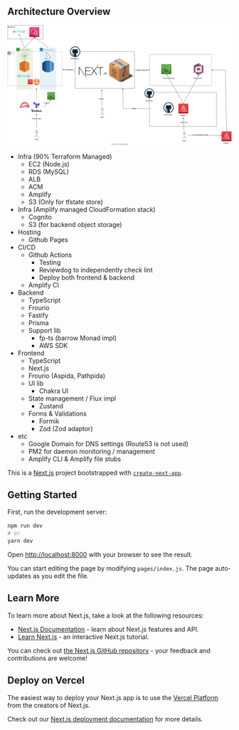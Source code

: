 ## Architecture Overview
![alt text](https://github.com/mikana0918/fullstack-ts-example-app/blob/main/concet.drawio.svg)

- Infra (90% Terraform Managed)
  - EC2 (Node.js)
  - RDS (MySQL)
  - ALB
  - ACM
  - Amplify
  - S3 (Only for tfstate store)
- Infra (Amplify managed CloudFormation stack)
  - Cognito
  - S3 (for backend object storage)
- Hosting 
  - Github Pages
- CI/CD
  - Github Actions
    - Testing
    - Reviewdog to independently check lint
    - Deploy both frontend & backend
  - Amplify CI
- Backend
  - TypeScript
  - Frourio
  - Fastify
  - Prisma
  - Support lib
    - fp-ts (barrow Monad impl)
    - AWS SDK 
- Frontend
  - TypeScript
  - Next.js
  - Frourio (Aspida, Pathpida)
  - UI lib
    - Chakra UI
  - State management / Flux impl
    - Zustand
  - Forms & Validations
    - Formik
    - Zod (Zod adaptor)
- etc
  - Google Domain for DNS settings (Route53 is not used)
  - PM2 for daemon monitoring / management
  - Amplify CLI & Amplify file stubs

This is a [Next.js](https://nextjs.org/) project bootstrapped with [`create-next-app`](https://github.com/vercel/next.js/tree/canary/packages/create-next-app).

## Getting Started

First, run the development server:

```bash
npm run dev
# or
yarn dev
```

Open [http://localhost:8000](http://localhost:8000) with your browser to see the result.

You can start editing the page by modifying `pages/index.js`. The page auto-updates as you edit the file.

## Learn More

To learn more about Next.js, take a look at the following resources:

- [Next.js Documentation](https://nextjs.org/docs) - learn about Next.js features and API.
- [Learn Next.js](https://nextjs.org/learn) - an interactive Next.js tutorial.

You can check out [the Next.js GitHub repository](https://github.com/vercel/next.js/) - your feedback and contributions are welcome!

## Deploy on Vercel

The easiest way to deploy your Next.js app is to use the [Vercel Platform](https://vercel.com/import?utm_medium=default-template&filter=next.js&utm_source=create-next-app&utm_campaign=create-next-app-readme) from the creators of Next.js.

Check out our [Next.js deployment documentation](https://nextjs.org/docs/deployment) for more details.
